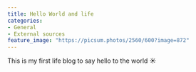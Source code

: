 ```yaml
---
title: Hello World and life
categories:
- General
- External sources
feature_image: "https://picsum.photos/2560/600?image=872"
---
```


This is my first life blog to say hello to the world ☀️